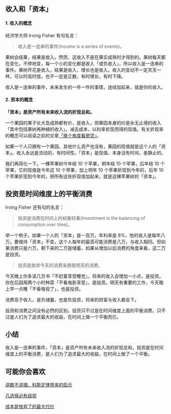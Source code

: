 ## 收入和「资本」
#### 1. 收入的概念
经济学大师 Irving Fisher 有句名言：

> 收入是一连串的事件(Income is a series of events)。

果树会结果，结果是收入。然而，这收入不是在果实成熟时才得到的。果树每天都在变化，不停地变，每一个小的变化都是收入「或负收入」，所以收入是一连串的事件。果树开花是收入，结果是收入，增长也是收入。收入的变动不一定天天一样，可以时高时低，也不一定是正数，有时增长，有时下降。

收入是一连串的事件，未来发生的一件一件的事情，连续加起来，就是你的收入。

#### 2. 资本的概念
**「资本」是资产所有未来收入流的折现总和。**

一个果园的果子长大及成熟都有价，是收入，但果园本身的价是永无止境的收入「其中包括果树再种植的收入」，减去成本，以利率折现而得的现值。有关折现率的概念可以阅读之前的文章[「换个角度看房贷」]()。

如果一个人只拥有一个果园，其他什么资产也没有，果园的现值就是这个人的「资本」。收入永远是流动的，有时间性。「资本」是现值，本身没有时间，是静止的。

我们再简化一下。一棵苹果树今年结 10 个苹果，明年结 10 个苹果，后年结 10 个苹果，它的现值是今年这 10 个苹果，加上明年 10 个苹果折现到今年的，后年 10 个苹果折现到今年的，把所有这些折现值加起来，就是这棵苹果树的「资本」。

## 投资是时间维度上的平衡消费
Irving Fisher 还有句的名言：

> 投资是消费在时间上的权衡轻重(Investment is the balancing of consumption over time)。

举一个例子。如果一个人的「资本」是一百万，年利率是 8%，他的收入是每年八万。要维持「资本」不变，这个人每年的最高可能消费是八万，与收入相同。但如果消费只是六万，剩下来的二万是储蓄，如果从增加以后消费的角度来看，这二万是投资。

> 投资是放弃今天的消费来换取明天的消费。

今天晚上你多读几页书「不赶着享受睡觉」，将来的收入会增加一小点，是投资。你在后园用两个小时种菜「不看电影享受」，是投资。明天有重要的工作，今天晚上早一点睡「不看电视了」，也是投资。

消费高于收入，是负储蓄，也是负投资，将来的财富与收入都会下。

投资和消费之间没有必然的区别。投资只不过是在时间维度上面的平衡消费。只不过是人们为了追求最大的收益，在时间上做一个平衡而已。

## 小结
收入是一连串的事件，「资本」是资产所有未来收入流的折现总和，投资是在时间维度上的平衡消费，是人们为了追求最大的收益，在时间上做了一个平衡。

## 可能你会喜欢
[讲数不讲理，科斯定律带来的启示](https://mp.weixin.qq.com/s/5C_iUVV1DZ4yENpymgMWWA)

[凡选择必有歧视](https://mp.weixin.qq.com/s/JvHsMD2FV_cy97-kU2MuxA)

[成本是放弃了的最大代价](https://mp.weixin.qq.com/s/CCKILcD9g0-fXHrPFUB77g)